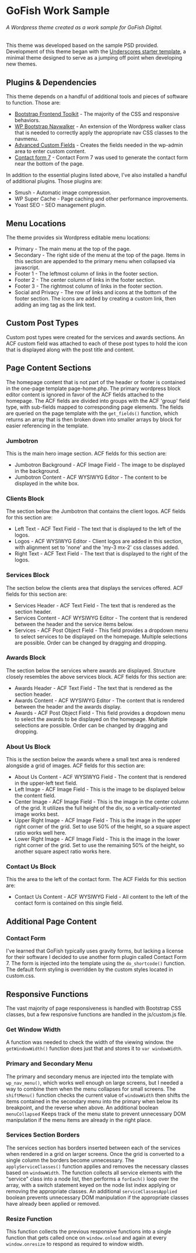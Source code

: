 # GoFish Work Sample
###### A Wordpress theme created as a work sample for GoFish Digital.

This theme was developed based on the sample PSD provided. Development of this theme began with the [Underscores starter template](https://underscores.me/), a minimal theme designed to serve as a jumping off point when developing new themes.

## Plugins & Dependencies
This theme depends on a handful of additional tools and pieces of software to function. Those are:
* [Bootstrap Frontend Toolkit](https://getbootstrap.com) - The majority of the CSS and responsive behaviors.
* [WP Bootstrap Navwalker](https://github.com/wp-bootstrap/wp-bootstrap-navwalker) - An extension of the Wordpress walker class that is needed to correctly apply the appropriate nav CSS classes to the navmenu.
* [Advanced Custom Fields](https://www.advancedcustomfields.com/) - Creates the fields needed in the wp-admin area to enter custom content.
* [Contact form 7](https://contactform7.com/) - Contact Form 7 was used to generate the contact form near the bottom of the page.

In addition to the essential plugins listed above, I've also installed a handful of additional plugins. Those plugins are:
* Smush - Automatic image compression.
* WP Super Cache - Page caching and other performance improvements.
* Yoast SEO - SEO management plugin.

## Menu Locations
The theme provides six Wordpress editable menu locations:
* Primary - The main menu at the top of the page.
* Secondary - The right side of the menu at the top of the page. Items in this section are appended to the primary menu when collapsed via javascript.
* Footer 1 - The leftmost column of links in the footer section.
* Footer 2 - The center column of links in the footer section.
* Footer 3 - The rightmost column of links in the footer section.
* Social and Privacy - The row of links and icons at the bottom of the footer section. The icons are added by creating a custom link, then adding an img tag as the link text.

## Custom Post Types
Custom post types were created for the services and awards sections. An ACF custom field was attached to each of these post types to hold the icon that is displayed along with the post title and content.

## Page Content Sections
The homepage content that is not part of the header or footer is contained in the one-page template page-home.php. The primary wordpress block editor content is ignored in favor of the ACF fields attached to the homepage. The ACF fields are divided into groups with the ACF 'group' field type, with sub-fields mapped to corresponding page elements. The fields are queried on the page template with the ``` get_fields() ``` function, which returns an array that is then broken down into smaller arrays by block for easier referencing in the template.

### Jumbotron
This is the main hero image section. ACF fields for this section are:
* Jumbotron Background - ACF Image Field - The image to be displayed in the background.
* Jumbotron Content - ACF WYSIWYG Editor - The content to be displayed in the white box.

### Clients Block
The section below the Jumbotron that contains the client logos. ACF fields for this section are:
* Left Text - ACF Text Field - The text that is displayed to the left of the logos.
* Logos - ACF WYSIWYG Editor - Client logos are added in this section, with alignment set to 'none' and the 'my-3 mx-2' css classes added.
* Right Text - ACF Text Field - The text that is displayed to the right of the logos.

### Services Block
The section below the clients area that displays the services offered. ACF fields for this section are:
* Services Header - ACF Text Field - The text that is rendered as the section header.
* Services Content - ACF WYSIWYG Editor - The content that is rendered between the header and the service items below.
* Services - ACF Post Object Field - This field provides a dropdown menu to select services to be displayed on the homepage. Multiple selections are possible. Order can be changed by dragging and dropping.

### Awards Block
The section below the services where awards are displayed. Structure closely resembles the above services block. ACF fields for this section are:
* Awards Header - ACF Text Field - The text that is rendered as the section header.
* Awards Content - ACF WYSIWYG Editor - The content that is rendered between the header and the awards display.
* Awards - ACF Post Object Field - This field provides a dropdown menu to select the awards to be displayed on the homepage. Multiple selections are possible. Order can be changed by dragging and dropping.

### About Us Block
This is the section below the awards where a small text area is rendered alongside a grid of images. ACF fields for this section are:
* About Us Content - ACF WYSIWYG Field - The content that is rendered in the upper-left text field.
* Left Image - ACF Image Field - This is the image to be displayed below the content field.
* Center Image - ACF Image Field - This is the image in the center column of the grid. It utilizes the full height of the div, so a vertically-oriented image works best.
* Upper Right Image - ACF Image Field - This is the image in the upper right corner of the grid. Set to use 50% of the height, so a square aspect ratio works well here.
* Lower Right Image - ACF Image Field - This is the image in the lower right corner of the grid. Set to use the remaining 50% of the height, so another square aspect ratio works here.

### Contact Us Block
This the area to the left of the contact form. The ACF Fields for this section are:
* Contact Us Content - ACF WYSIWYG Field - All content to the left of the contact form is contained on this single field.

## Additional Page Content
### Contact Form
I've learned that GoFish typically uses gravity forms, but lacking a license for their software I decided to use another form plugin called Contact Form 7. The form is injected into the template using the ``` do_shortcode() ``` function. The default form styling is overridden by the custom styles located in custom.css.

## Responsive Functions
The vast majority of page responsiveness is handled with Bootstrap CSS classes, but a few responsive functions are handled in the js/custom.js file.

### Get Window Width
A function was needed to check the width of the viewing window. the ```getWindowWidth()``` function does just that and stores it to ```var windowWidth```.

### Primary and Secondary Menu
The primary and secondary menus are injected into the template with ```wp_nav_menu()```, which works well enough on large screens, but I needed a way to combine them when the menu collapses for small screens. The ```shiftMenu()``` function checks the current value of ```windowWidth``` then shifts the items contained in the secondary menu into the primary when below its breakpoint, and the reverse when above. An additional boolean ```menuCollapsed``` Keeps track of the menu state to prevent unnecessary DOM manipulation if the menu items are already in the right place.

### Services Section Borders
The services section has borders inserted between each of the services when rendered in a grid on larger screens. Once the grid is converted to a single column the borders become unnecessary. The ```applyServiceClasses()``` function applies and removes the necessary classes based on ```windowWidth```. The function collects all service elements with the "service" class into a node list, then performs a ```forEach()``` loop over the array, with a switch statement keyed on the node list index applying or removing the appropriate classes. An additional ```serviceClassesApplied``` boolean prevents unnecessary DOM manipulation if the appropriate classes have already been applied or removed.

### Resize Function
This function collects the previous responsive functions into a single function that gets called once on ```window.onload``` and again at every ```window.onresize``` to respond as required to window width.
